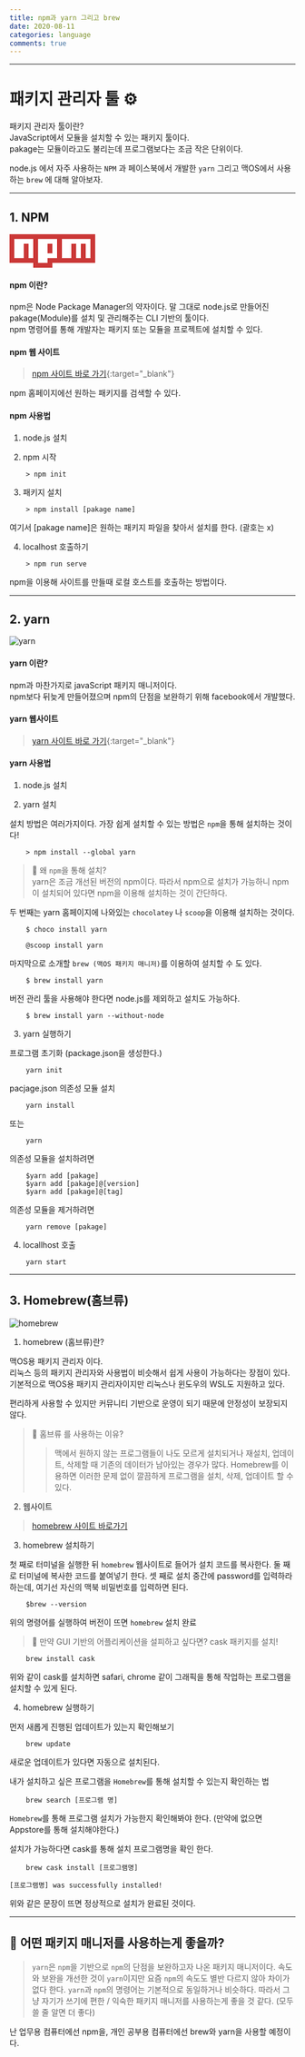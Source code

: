 ```yaml
---
title: npm과 yarn 그리고 brew
date: 2020-08-11
categories: language
comments: true
---
```


---
# 패키지 관리자 툴 ⚙

패키지 관리자 툴이란?  
JavaScript에서 모듈을 설치할 수 있는 패키지 툴이다.  
pakage는 모듈이라고도 불리는데 프로그램보다는 조금 작은 단위이다.


node.js 에서 자주 사용하는 `NPM` 과 페이스북에서 개발한 `yarn`  그리고 맥OS에서 사용하는 `brew` 에 대해 알아보자.

---

## 1. NPM


![npm](data:image/png;base64,iVBORw0KGgoAAAANSUhEUgAAAJcAAAA7CAMAAABBn+jeAAAAJFBMVEX////LODfJKCfot7bgmJfOSUnFAADuy8v14eHGEA7kqKfXdXRcp15cAAAA+0lEQVRoge3Z4Q7CIAwEYCiMse3939cYwSUlpaCSkXn3y7Bb/WaiJmDsnDFXA4TA1Re4+jK9i9SMaIq3Zhd5p4UGNHk8cddqtITe5hbVJs9auNwAl97kcXDBBVfFdX7XNVfRFF2Rv3ovNLhs2J4JXnVRau6q61U8mzEvZFiDa0kXdFceobuIvVncUhMuuOCCCy644Pp3F83pOlIca17tKgIXXHDd01XMyC7+a/nN/hd3Ge4q9r/swmP5FfkJpFubZ9qi0b/vK/4//jRw9QWuvkzr6j6KqLg+ON+QYnxzxFOMzDraZ6nhz15JkD6VvL7rM0Yk2Hrggguum7oeyc0jXd/03kcAAAAASUVORK5CYII= "npm logo")  





#### npm 이란?

npm은 Node Package Manager의 약자이다. 말 그대로 node.js로 만들어진 pakage(Module)를 설치 및 관리해주는 CLI 기반의 툴이다.  
npm 명령어를 통해 개발자는 패키지 또는 모듈을 프로젝트에 설치할 수 있다.


#### npm 웹 사이트

> [npm 사이트 바로 가기](https://npmjs.org){:target="_blank"}

npm 홈페이지에선 원하는 패키지를 검색할 수 있다.

#### npm 사용법

1. node.js 설치

2. npm 시작

```
    > npm init
```

3. 패키지 설치

```
    > npm install [pakage name]
```
여기서 [pakage name]은 원하는 패키지 파일을 찾아서 설치를 한다. (괄호는 x)

4. localhost 호출하기

```
    > npm run serve
```
npm을 이용해 사이트를 만들때 로컬 호스트를 호출하는 방법이다.  

---

## 2. yarn

![yarn](https://encrypted-tbn0.gstatic.com/images?q=tbn%3AANd9GcRWseHnrqbiy8Y2gX_t__UCfgKjFssaSJCPMQ&usqp=CAU "yarn")  



#### yarn 이란?

npm과 마찬가지로 javaScript 패키지 매니저이다.  
npm보다 뒤늦게 만들어졌으며 npm의 단점을 보완하기 위해 facebook에서 개발했다.

#### yarn 웹사이트

> [yarn 사이트 바로 가기](https://yarnpkg.com/){:target="_blank"}

#### yarn 사용법

1. node.js 설치

2. yarn 설치

설치 방법은 여러가지이다. 가장 쉽게 설치할 수 있는 방법은 `npm`을 통해 설치하는 것이다!  

```
    > npm install --global yarn
```
> 🤔 왜 `npm`을 통해 설치?  
> yarn은 조금 개선된 버전의 npm이다. 따라서 npm으로 설치가 가능하니
> npm이 설치되어 있다면 npm을 이용해 설치하는 것이 간단하다.

두 번째는 yarn 홈페이지에 나와있는 `chocolatey` 나 `scoop`을 이용해 설치하는 것이다.

```
    $ choco install yarn
```
```
    @scoop install yarn
```

마지막으로 소개할 `brew (맥OS 패키지 매니저)`를 이용하여 설치할 수 도 있다. 
```
    $ brew install yarn
```
버전 관리 툴을 사용해야 한다면 node.js를 제외하고 설치도 가능하다.
```
    $ brew install yarn --without-node
```

3. yarn 실행하기

프로그램 초기화 (package.json을 생성한다.)
```
    yarn init
```

pacjage.json 의존성 모듈 설치
```
    yarn install
```
또는
```
    yarn
```

의존성 모듈을 설치하려면
```
    $yarn add [pakage]
    $yarn add [pakage]@[version]
    $yarn add [pakage]@[tag]
```

의존성 모듈을 제거하려면
```
    yarn remove [pakage]
```

4. locallhost 호출

```
    yarn start
```

---

## 3. Homebrew(홈브류)

![homebrew](https://miro.medium.com/max/256/1*CBCWQowzYqU83B0capCTQA.png "홈브류")  



1. homebrew (홈브류)란?

맥OS용 패키지 관리자 이다.  
리눅스 등의 패키지 관리자와 사용법이 비슷해서 쉽게 사용이 가능하다는 장점이 있다.  
기본적으로 맥OS용 패키지 관리자이지만 리눅스나 윈도우의 WSL도 지원하고 있다.

편리하게 사용할 수 있지만 커뮤니티 기반으로 운영이 되기 때문에 안정성이 보장되지 않다.

> 🤔 홈브류 를 사용하는 이유?
>> 맥에서 원하지 않는 프로그램들이 나도 모르게 설치되거나 재설치, 업데이트, 삭제할 때 기존의 데이터가 남아있는 경우가 많다.
>> Homebrew를 이용하면 이러한 문제 없이 깔끔하게 프로그램을 설치, 삭제, 업데이트 할 수 있다.



2. 웹사이트

> [homebrew 사이트 바로가기](https://brew.sh/)


3. homebrew 설치하기

첫 째로 터미널을 실행한 뒤 `homebrew` 웹사이트로 들어가 설치 코드를 복사한다.
둘 째로 터미널에 복사한 코드를 붙여넣기 한다.
셋 째로 설치 중간에 password를 입력하라 하는데, 여기선 자신의 맥북 비밀번호를 입력하면 된다.

```
    $brew --version
```
위의 명령어를 실행하여 버전이 뜨면 `homebrew` 설치 완료

> 🤔 만약 GUI 기반의 어플리케이션을 설피하고 싶다면?
> cask 패키지를 설치!

```
    brew install cask
```

위와 같이 cask를 설치하면 safari, chrome 같이 그래픽을 통해 작업하는 프로그램을 설치할 수 있게 된다.


4. homebrew 실행하기

먼저 새롭게 진행된 업데이트가 있는지 확인해보기

```
    brew update
```
새로운 업데이트가 있다면 자동으로 설치된다.

내가 설치하고 싶은 프로그램을 `Homebrew`를 통해 설치할 수 있는지 확인하는 법

```
    brew search [프로그램 명]
```

`Homebrew`를 통해 프로그램 설치가 가능한지 확인해봐야 한다. (만약에 없으면 Appstore를 통해 설치해야한다.)

설치가 가능하다면 cask를 통해 설치 프로그램명을 확인 한다.

```
    brew cask install [프로그램명]
```

`[프로그램명] was successfully installed!`

위와 같은 문장이 뜨면 정상적으로 설치가 완료된 것이다.


---

## 🤔 어떤 패키지 매니저를 사용하는게 좋을까?

> `yarn`은 `npm`을 기반으로 `npm`의 단점을 보완하고자 나온 패키지 매니저이다.
> 속도와 보완을 개선한 것이 `yarn`이지만 요즘 `npm`의 속도도 별반 다르지 않아 차이가 없다 한다.
> `yarn`과 `npm`의 명령어는 기본적으로 동일하거나 비슷하다.
> 따라서 그냥 자기가 쓰기에 편한 / 익숙한 패키지 매니저를 사용하는게 좋을 것 같다. (모두 쓸 줄 알면 더 좋다)

난 업무용 컴퓨터에선 npm을, 개인 공부용 컴퓨터에선 brew와 yarn을 사용할 예정이다.